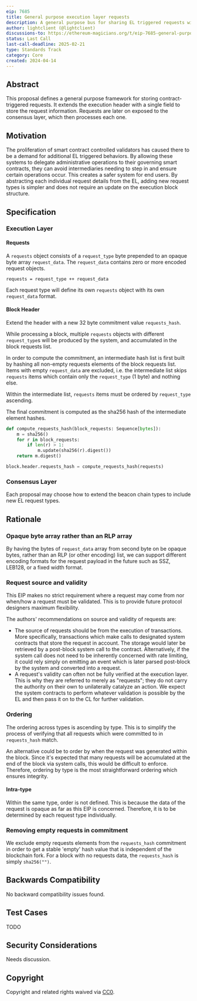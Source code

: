 ```yaml
---
eip: 7685
title: General purpose execution layer requests
description: A general purpose bus for sharing EL triggered requests with the CL
author: lightclient (@lightclient)
discussions-to: https://ethereum-magicians.org/t/eip-7685-general-purpose-execution-layer-requests/19668
status: Last Call
last-call-deadline: 2025-02-21
type: Standards Track
category: Core
created: 2024-04-14
---
```


## Abstract

This proposal defines a general purpose framework for storing contract-triggered
requests. It extends the execution header with a single field to store the
request information. Requests are later on exposed to the consensus layer, which
then processes each one.

## Motivation

The proliferation of smart contract controlled validators has caused there to be
a demand for additional EL triggered behaviors. By allowing these systems to
delegate administrative operations to their governing smart contracts, they can
avoid intermediaries needing to step in and ensure certain operations occur.
This creates a safer system for end users. By abstracting each individual request
details from the EL, adding new request types is simpler and does not require an
update on the execution block structure.

## Specification

### Execution Layer

#### Requests

A `requests` object consists of a `request_type` byte prepended to an opaque byte array
`request_data`. The `request_data` contains zero or more encoded request objects.

```
requests = request_type ++ request_data
```

Each request type will define its own `requests` object with its own `request_data` format.

#### Block Header

Extend the header with a new 32 byte commitment value `requests_hash`.

While processing a block, multiple `requests` objects with different `request_type`s will
be produced by the system, and accumulated in the block requests list.

In order to compute the commitment, an intermediate hash list is first built by hashing
all non-empty requests elements of the block requests list. Items with empty
`request_data` are excluded, i.e. the intermediate list skips `requests` items which
contain only the `request_type` (1 byte) and nothing else.

Within the intermediate list, `requests` items must be ordered by `request_type` ascending.

The final commitment is computed as the sha256 hash of the intermediate element hashes.

```python
def compute_requests_hash(block_requests: Sequence[bytes]):
    m = sha256()
    for r in block_requests:
        if len(r) > 1:
            m.update(sha256(r).digest())
    return m.digest()

block.header.requests_hash = compute_requests_hash(requests)
```

### Consensus Layer

Each proposal may choose how to extend the beacon chain types to include new EL request
types.

## Rationale

### Opaque byte array rather than an RLP array

By having the bytes of `request_data` array from second byte on be opaque bytes, rather
than an RLP (or other encoding) list, we can support different encoding formats for the
request payload in the future such as SSZ, LEB128, or a fixed width format.

### Request source and validity

This EIP makes no strict requirement where a request may come from nor when/how
a request must be validated. This is to provide future protocol designers
maximum flexibility.

The authors' recommendations on source and validity of requests are:

* The source of requests should be from the execution of transactions. More
  specifically, transactions which make calls to designated system contracts
  that store the request in account. The storage would later be retrieved by a
  post-block system call to the contract. Alternatively, if the system call does
  not need to be inherently concerned with rate limiting, it could rely simply
  on emitting an event which is later parsed post-block by the system and
  converted into a request.
* A request's validity can often not be fully verified at the execution layer.
  This is why they are referred to merely as "requests"; they do not carry the
  authority on their own to unilaterally catalyze an action. We expect the system
  contracts to perform whatever validation is possible by the EL and then pass
  it on to the CL for further validation.

### Ordering

The ordering across types is ascending by type. This is to simplify the process
of verifying that all requests which were committed to in `requests_hash` match.

An alternative could be to order by when the request was generated within the
block. Since it's expected that many requests will be accumulated at the end of
the block via system calls, this would be difficult to enforce. Therefore,
ordering by type is the most straightforward ordering which ensures integrity.

#### Intra-type

Within the same type, order is not defined. This is because the data of the
request is opaque as far as this EIP is concerned. Therefore, it is to be
determined by each request type individually.

### Removing empty requests in commitment

We exclude empty requests elements from the `requests_hash` commitment in order to get a
stable 'empty' hash value that is independent of the blockchain fork. For a block with no
requests data, the `requests_hash` is simply `sha256("")`.

## Backwards Compatibility

No backward compatibility issues found.

## Test Cases

TODO

## Security Considerations

Needs discussion.

## Copyright

Copyright and related rights waived via [CC0](../LICENSE.md).
